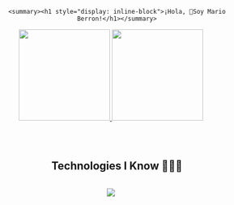 
<div id="user-content-toc">
  <ul align="center">

    <summary><h1 style="display: inline-block">¡Hola, 👋Soy Mario Berron!</h1></summary>
  </ul>
</div>

<!--Acerca de mí-->
<p align="center">
<a href="https://github.com/Berron1999">
<a href="https://github.com/Berron1999">
  <img height="180em" src="https://github-readme-stats-eight-theta.vercel.app/api?username=marcosremon&show_icons=true&theme=algolia&include_all_commits=true&count_private=true"/>
  <img height="180em" src="https://github-readme-stats-eight-theta.vercel.app/api/top-langs/?username=marcosremon&layout=compact&langs_count=8&theme=algolia"/>
</a>
</p>
<br>
<!--h1 sin borde inferior-->
<div id="user-content-toc">
  <ul align="center">
    <summary><h2 style="display: inline-block">Technologies I Know 👨🏻‍💻</h2></summary>
  </ul>
</div>
<!--iconos del stack tecnológico-->
<p align="center">
  <a>
    <img src="https://skillicons.dev/icons?i=git,bootstrap,css,pycharm,github,html,idea,java,js,linux,mysql,py,vscode&perline=14" />
  </a>
</p>
<br>
